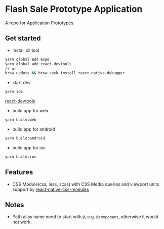 # Flash Sale Prototype Application

A repo for Application Prototypes.

## Get started
- Install cli tool
```bash
yarn global add expo
yarn global add react-devtools
// or 
brew update && brew cask install react-native-debugger
```

- start dev
```bash
yarn ios
```
[react-devtools](https://www.npmjs.com/package/react-devtools)

- build app for web
```bash
yarn build:web
```

- build app for android
```bash
yarn build:android
```

- build app for ios
```bash
yarn build:ios
```


## Features

- CSS Module(css, less, scss) with CSS Media queries and viewport units support by [react-native-css-modules](https://github.com/kristerkari/react-native-css-modules)


## Notes

- Path alias name need to start with `@`, e.g. `@component`, otherwise it would not work.